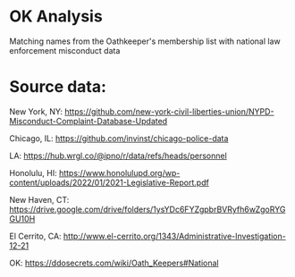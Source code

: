 # OK Analysis
Matching names from the Oathkeeper's membership list with national law enforcement misconduct data

# Source data:

New York, NY: https://github.com/new-york-civil-liberties-union/NYPD-Misconduct-Complaint-Database-Updated

Chicago, IL: https://github.com/invinst/chicago-police-data

LA: https://hub.wrgl.co/@ipno/r/data/refs/heads/personnel

Honolulu, HI: https://www.honolulupd.org/wp-content/uploads/2022/01/2021-Legislative-Report.pdf

New Haven, CT: https://drive.google.com/drive/folders/1ysYDc6FYZgpbrBVRyfh6wZgoRYGGU10H

El Cerrito, CA: http://www.el-cerrito.org/1343/Administrative-Investigation-12-21

OK: https://ddosecrets.com/wiki/Oath_Keepers#National